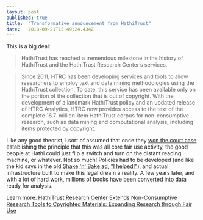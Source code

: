 ```yaml
---
layout: post 
published: true
title:  "Transformative announcement from HathiTrust" 
date:   2018-09-21T15:49:24.434Z 
---
```


This is a big deal: 

> HathiTrust has reached a tremendous milestone in the history of HathiTrust and the HathiTrust Research Center’s services.   

> Since 2011, HTRC has been developing services and tools to allow researchers to employ text and data mining methodologies using the HathiTrust collection. To date, this service has been available only on the portion of the collection that is out of copyright. With the development of a landmark HathiTrust policy and an updated release of HTRC Analytics, HTRC now provides access to the text of the complete 16.7-million-item HathiTrust corpus for non-consumptive research, such as data mining and computational analysis, including items protected by copyright.

Like any good theorist, I sort of assumed that once they [won the court case](https://en.wikipedia.org/wiki/Authors_Guild,_Inc._v._HathiTrust) establishing the principle that this was all core fair use activity, the good people at Hathi could just flip a switch and turn on the distant reading machine, or whatever. Not so much! Policies had to be developed (and like the kid says in the old [Shake 'n' Bake ad](https://www.youtube.com/watch?v=BhUTboHTrO4), ["I helped!"](https://www.hathitrust.org/blogs/perspectives-from-hathitrust/operationalizing-non-consumptive-fair-use-to-revolutionize)), and actual infrastructure built to make this legal dream a reality. A few years later, and with a lot of hard work, millions of books have been converted into data ready for analysis.

Learn more: [HathiTrust Research Center Extends Non-Consumptive Research Tools to Cpyrighted Materials: Expanding Research through Fair Use](https://www.hathitrust.org/blogs/perspectives-from-hathitrust/hathitrust-research-center-extends-non-consumptive-research-tools)
